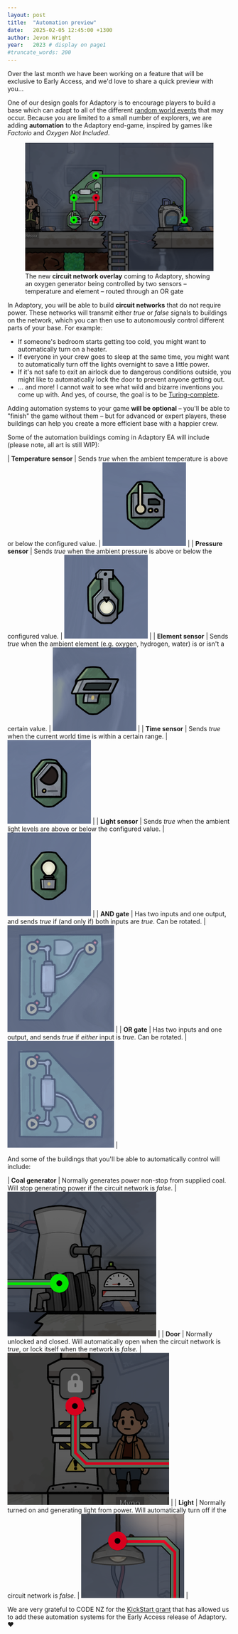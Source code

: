 ```yaml
---
layout: post
title:  "Automation preview"
date:   2025-02-05 12:45:00 +1300
author: Jevon Wright
year:   2023 # display on page1
#truncate_words: 200
---
```


Over the last month we have been working on a feature that will be exclusive to Early Access,
and we'd love to share a quick preview with you...

One of our design goals for Adaptory is to encourage players to build a base which
can adapt to all of the different [random world events](/2023/03/16/random-events)
that may occur. Because you are limited to a small number of explorers,
we are adding **automation** to the Adaptory end-game,
inspired by games like _Factorio_ and _Oxygen Not Included_.

<figure class="image">
  <a href="/assets/screenshots/2025-02-04-automation-network.png"><img src="/assets/screenshots/2025-02-04-automation-network.png"></a>
  <figcaption>The new <b>circuit network overlay</b> coming to Adaptory, showing an oxygen generator being controlled by two sensors – temperature and element – routed through an OR gate</figcaption>
</figure>

In Adaptory, you will be able to build **circuit networks** that do not require power.
These networks will transmit either _true_ or _false_ signals to buildings on the network,
which you can then use to autonomously control different parts of your base. For example:

* If someone's bedroom starts getting too cold, you might want to automatically turn on a heater.
* If everyone in your crew goes to sleep at the same time, you might want to automatically
  turn off the lights overnight to save a little power.
* If it's not safe to exit an airlock due to dangerous conditions outside,
  you might like to automatically lock the door to prevent anyone getting out.
* ... and more! I cannot wait to see what wild and bizarre inventions you come up with.
  And yes, of course, the goal is to be [Turing-complete](https://en.wikipedia.org/wiki/Turing_completeness).

Adding automation systems to your game **will be optional** – you'll be able to "finish"
the game without them – but for advanced or expert players, these buildings
can help you create a more efficient base with a happier crew.

Some of the automation buildings coming in Adaptory EA will include (please note,
all art is still WIP):

| **Temperature sensor** | Sends _true_ when the ambient temperature is above or below the configured value. | <img src="/assets/screenshots/2025-02-04-sensor-temperature.png" class="in-table"> |
| **Pressure sensor** | Sends _true_ when the ambient pressure is above or below the configured value. | <img src="/assets/screenshots/2025-02-04-sensor-mass.png" class="in-table"> |
| **Element sensor** | Sends _true_ when the ambient element (e.g. oxygen, hydrogen, water) is or isn't a certain value. | <img src="/assets/screenshots/2025-02-04-sensor-element.png" class="in-table"> |
| **Time sensor** | Sends _true_ when the current world time is within a certain range. | <img src="/assets/screenshots/2025-02-04-sensor-time.png" class="in-table"> |
| **Light sensor** | Sends _true_ when the ambient light levels are above or below the configured value. | <img src="/assets/screenshots/2025-02-04-sensor-light.png" class="in-table"> |
| **AND gate** | Has two inputs and one output, and sends _true_ if (and only if) both inputs are _true_. Can be rotated. | <img src="/assets/screenshots/2025-02-04-and-gate.png" class="in-table"> |
| **OR gate** | Has two inputs and one output, and sends _true_ if _either_ input is _true_. Can be rotated. | <img src="/assets/screenshots/2025-02-04-or-gate.png" class="in-table"> |

And some of the buildings that you'll be able to automatically control will include:

| **Coal generator** | Normally generates power non-stop from supplied coal. Will stop generating power if the circuit network is _false_. | <img src="/assets/screenshots/2025-02-04-coal-generator.png" class="in-table"> |
| **Door** | Normally unlocked and closed. Will automatically open when the circuit network is _true_, or lock itself when the network is _false_. | <img src="/assets/screenshots/2025-02-04-door.png" class="in-table"> |
| **Light** | Normally turned on and generating light from power. Will automatically turn off if the circuit network is _false_. | <img src="/assets/screenshots/2025-02-04-light.png" class="in-table"> |

We are very grateful to CODE NZ for the [KickStart grant](/2024/03/22/code-kickstart)
that has allowed us to add these automation systems for the Early Access release of Adaptory. ❤️
